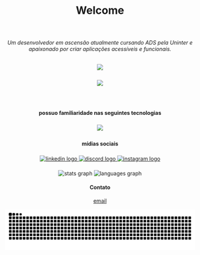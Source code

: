 <h1 align="center">Welcome</h1>

###

<br clear="both">

<h6 align="center">Um desenvolvedor em ascensão atualmente cursando ADS pela Uninter e apaixonado por criar aplicações acessíveis e funcionais.</h6>

###

<div align="center">
  <img height="200" src="https://user-images.githubusercontent.com/74038190/225813708-98b745f2-7d22-48cf-9150-083f1b00d6c9.gif"  />
</div>

###

<div align="center">
  <img height="1" src="https://user-images.githubusercontent.com/74038190/212284115-f47cd8ff-2ffb-4b04-b5bf-4d1c14c0247f.gif"  />
</div>

###

<br clear="both">

<h4 align="center">possuo familiaridade nas seguintes tecnologias</h4>

###

<div align="center">
  <img height="40" src="https://skillicons.dev/icons?i=mysql,angular,typescript,tailwindcss,nodejs,python,cs"  />
</div>

###

<h4 align="center">mídias sociais</h4>

###

<div align="center">
  <a href="https://www.linkedin.com/in/marcodmc/" target="_blank">
    <img src="https://raw.githubusercontent.com/maurodesouza/profile-readme-generator/master/src/assets/icons/social/linkedin/default.svg" width="52" height="40" alt="linkedin logo"  />
  </a>
  <a href="https://discord.com/channels/@marcodamasceno" target="_blank">
    <img src="https://raw.githubusercontent.com/maurodesouza/profile-readme-generator/master/src/assets/icons/social/discord/default.svg" width="52" height="40" alt="discord logo"  />
  </a>
  <a href="https://www.instagram.com/damascenodev/" target="_blank">
    <img src="https://raw.githubusercontent.com/maurodesouza/profile-readme-generator/master/src/assets/icons/social/instagram/default.svg" width="52" height="40" alt="instagram logo"  />
  </a>
</div>

###

<div align="center">
  <img src="https://github-readme-stats.vercel.app/api?username=marcodmc&hide_title=false&hide_rank=false&show_icons=true&include_all_commits=true&count_private=true&disable_animations=false&theme=dracula&locale=en&hide_border=false&order=1" height="150" alt="stats graph"  />
  <img src="https://github-readme-stats.vercel.app/api/top-langs?username=marcodmc&locale=en&hide_title=false&layout=compact&card_width=320&langs_count=5&theme=dracula&hide_border=false&order=2" height="150" alt="languages graph"  />
</div>

<h4 align="center">Contato</h4>

<div align="center">
  <a align="center" target="_blank" href="mailto:marcodamasceno0101@outlook.com?subject=[GitHub]%20Source%20Han%20Sans">email</a>
</div>


![Snake animation](https://github.com/marcoDmc/marcoDmc/blob/output/github-contribution-grid-snake.svg)
